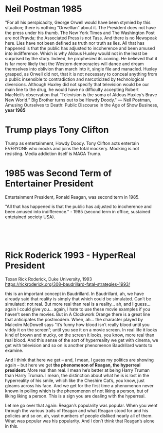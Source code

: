 # Neil Postman 1985

"For all his perspicacity, George Orwell would have been stymied by this situation; there is nothing “Orwellian” about it. The President does not have the press under his thumb. The New York Times and The Washington Post are not Pravda; the Associated Press is not Tass. And there is no Newspeak here. Lies have not been defined as truth nor truth as lies. All that has happened is that the public has adjusted to incoherence and been amused into indifference. Which is why Aldous Huxley would not in the least be surprised by the story. Indeed, he prophesied its coming. He believed that it is far more likely that the Western democracies will dance and dream themselves into oblivion than march into it, single file and manacled. Huxley grasped, as Orwell did not, that it is not necessary to conceal anything from a public insensible to contradiction and narcoticized by technological diversions. Although Huxley did not specify that television would be our main line to the drug, he would have no difficulty accepting Robert MacNeil’s observation that “Television is the soma of Aldous Huxley’s Brave New World.” Big Brother turns out to be Howdy Doody."
― Neil Postman, Amusing Ourselves to Death: Public Discourse in the Age of Show Business, **year 1985**

# Trump plays Tony Clifton

Trump as entertainment, Howdy Doody. Tony Clifton acts entertain EVERYONE who mocks and joins the total mockery. Mocking is not resisting. Media addiction itself is MAGA Trump.

# 1985 was Second Term of Entertainer President

Entertainment President, Ronald Reagan, was second term in 1985.

"All that has happened is that the public has adjusted to incoherence and been amused into indifference." - 1985 (second term in office, sustained entetained society USA).

&nbsp;

&nbsp;

# Rick Roderick 1993 - HyperReal President

Texan Rick Roderick, Duke University, 1993    
https://rickroderick.org/308-baudrillard-fatal-strategies-1993/

this is an important concept in Baudrillard. In Baudrillard, ah, we have already said that reality is simply that which could be simulated. Can’t be simulated: not real. But more real than real is a reality… ah, and I guess… again I could give you… again, I hate to use these movie examples if you haven’t seen the movies. But in A Clockwork Orange there is a great line that anticipates the postmodern. When, ah… the character played by Malcolm McDowell says “It’s funny how blood isn’t really blood until you viddy it on the screen”; until you see it on a movie screen. In real life it looks kind of brown and mucky, on the screen it looks, you know, more real than real blood. And this sense of the sort of hyperreality we get with cinema, we get with television and so on is another phenomenon Baudrillard wants to examine.

And I think that here we get – and, I mean, I guess my politics are showing again – but here we get **the phenomenon of Reagan, the hyperreal president**. More real than real. I mean he’s better at being Harry Truman than Harry Truman. I mean, the distinction about what he is is lost in the hyperreality of his smile, which like the Cheshire Cat’s, you know, just gleams across his face. And we get for the first time a phenomenon never known in polling which is the phenomenon of not liking a person, but of liking liking a person. This is a sign you are dealing with the hyperreal.

Let me go over that again: Reagan’s popularity was popular. When you went through the various traits of Reagan and what Reagan stood for and his policies and so on, ah, vast numbers of people disliked nearly all of them. What was popular was his popularity. And I don’t think that Reagan’s alone in this.

